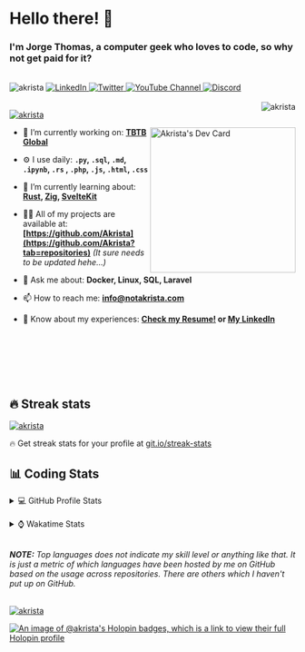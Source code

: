 # Hello there! 👋

### I'm Jorge Thomas, a computer geek who loves to code, so why not get paid for it?

</br>

<div align="left">
<img src="https://komarev.com/ghpvc/?username=akrista&label=Profile%20views&color=0e75b6&style=flat" alt="akrista" />
  <a href="https://www.linkedin.com/in/akrista/">
    <img
      src="https://img.shields.io/static/v1?logo=linkedin&style=flat&color=0072b1&label=LinkedIn&message=%E2%9B%B3"
      alt="LinkedIn"
    />
  </a>
  <a href="https://twitter.com/akristax">
    <img
      src="https://img.shields.io/badge/follow-%40akristax-1DA1F2?logo=twitter&style=flat&label=Twitter&color=0072b1&logoColor=ffffff"
      alt="Twitter"
    />
  </a>
    <a href="https://www.youtube.com/channel/UCXJa_ZGSEtalwFNbsupmjtg">
<img alt="YouTube Channel" src="https://img.shields.io/youtube/channel/subscribers/UCXJa_ZGSEtalwFNbsupmjtg?style=flat&color=0072b1&logoColor=ffffff&logo=youtube&label=Youtube">
  </a>
      <a href="https://discordapp.com/users/Akrista#1410">
<img alt="Discord" src="https://img.shields.io/discord/354241190947717120?style=flat&color=0072b1&logoColor=ffffff&logo=discord&label=Discord">
  </a>
<!--   <a href="https://www.threads.net/@notakrista"> -->
<!--     <img src="https://thread-count.vercel.app/thread-count/notakrista" alt="Akrista's Threads Account"> -->
<!-- </a> -->
  </br>
  </br>
  <a href="https://discordapp.com/users/Akrista#1410">
  <img align="right" src="https://lanyard.cnrad.dev/api/130525871277735937" alt="akrista" />
  </a>

  <p align="left">
  <a href="https://github.com/ryo-ma/github-profile-trophy">
  <img src="https://github-profile-trophy.vercel.app/?username=akrista&theme=gruvbox&no-bg=true&row=2&column=3&no-frame=true" alt="akrista" />
  </a>
  </p>

<!--   <a href="https://github.com/kittinan/spotify-github-profile" target="_blank"> -->
<!-- <img -->
<!--       width="256" -->
<!--       align="right" -->
<!--       src="https://spotify-github-profile.vercel.app/api/view?uid=21ca7hmfvx4lpeb37y7fs2vpq&cover_image=true&theme=default&show_offline=false&background_color=121212&interchange=false" -->
<!--       alt="Akrista's Spotify" -->
<!--     /> -->
<!-- </a> -->

<a href="https://app.daily.dev/akrista"><img src="https://api.daily.dev/devcards/v2/nQnOqdJn5BJngPoIsO4MP.png?type=default&r=hj6" width="256" align="right" alt="Akrista's Dev Card"/></a>

- 🔭 I’m currently working on: **[TBTB Global](https://tbtb.global/)**

- ⚙️ I use daily: **`.py`, `.sql`, `.md`, `.ipynb`, `.rs` , `.php`, `.js`, `.html`, `.css`**

- 🌱 I’m currently learning about: **[Rust](https://github.com/rust-lang/rust), [Zig](https://github.com/ziglang/zig), [SvelteKit](https://kit.svelte.dev/)**

- 👨‍💻 All of my projects are available at: **[https://github.com/Akrista](https://github.com/Akrista?tab=repositories)** _(It sure needs to be updated hehe...)_

- 💬 Ask me about: **Docker, Linux, SQL, Laravel**

- 📫 How to reach me: **info@notakrista.com**

- 📄 Know about my experiences: **[Check my Resume!](https://drive.google.com/file/d/1bDduXngJVVVsnUU1-Z36JSxIotYRIbOf/view?usp=drive_link) or [My LinkedIn](https://linkedin.com/in/akrista/)**

</br>
</br>
</br>
</br>
</br>

## 🔥 Streak stats

<a href="https://github.com/DenverCoder1/github-readme-streak-stats">
<img src="https://github-readme-streak-stats.herokuapp.com/?user=akrista&theme=gruvbox" alt="akrista" />
</a>

<p>🔥 Get streak stats for your profile at <a href="https://git.io/streak-stats">git.io/streak-stats</a></p>

## 📊 Coding Stats

<details>
<summary>💻 GitHub Profile Stats</summary>

</br>

<a href="https://github.com/anuraghazra/github-readme-stats">
<img src="https://github-readme-stats.vercel.app/api?username=akrista&show_icons=true&locale=en&theme=gruvbox" alt="Akrista's Github Stats" />
</a>

<a href="https://github.com/anuraghazra/github-readme-stats">
<img src="https://github-readme-stats.vercel.app/api/top-langs/?username=akrista&show_icons=true&locale=en&theme=gruvbox&layout=compact" alt="Most Used Languages" />
</a>

</details>

</br>

<details>
<summary>⌚ Wakatime Stats</summary>

</br>

<a href="https://github.com/anuraghazra/github-readme-stats">
<img src="https://github-readme-stats.vercel.app/api/wakatime?username=akrista&show_icons=true&locale=en&layout=compact&theme=gruvbox" alt="akrista" />
</a>

</br>

<!--START_SECTION:waka-->
![Code Time](http://img.shields.io/badge/Code%20Time-8%2C418%20hrs%2026%20mins-blue)

![Lines of code](https://img.shields.io/badge/From%20Hello%20World%20I%27ve%20Written-34.0%20million%20lines%20of%20code-blue)

**🐱 My GitHub Data** 

> 📦 497.2 kB Used in GitHub's Storage 
 > 
> 🏆 110 Contributions in the Year 2025
 > 
> 💼 Opted to Hire
 > 
> 📜 108 Public Repositories 
 > 
> 🔑 36 Private Repositories 
 > 
**I'm an Early 🐤** 

```text
🌞 Morning                2086 commits        █████░░░░░░░░░░░░░░░░░░░░   19.71 % 
🌆 Daytime                3871 commits        █████████░░░░░░░░░░░░░░░░   36.58 % 
🌃 Evening                4302 commits        ██████████░░░░░░░░░░░░░░░   40.66 % 
🌙 Night                  322 commits         █░░░░░░░░░░░░░░░░░░░░░░░░   03.04 % 
```
📅 **I'm Most Productive on Monday** 

```text
Monday                   2209 commits        █████░░░░░░░░░░░░░░░░░░░░   20.88 % 
Tuesday                  1589 commits        ████░░░░░░░░░░░░░░░░░░░░░   15.02 % 
Wednesday                1823 commits        ████░░░░░░░░░░░░░░░░░░░░░   17.23 % 
Thursday                 843 commits         ██░░░░░░░░░░░░░░░░░░░░░░░   07.97 % 
Friday                   1360 commits        ███░░░░░░░░░░░░░░░░░░░░░░   12.85 % 
Saturday                 864 commits         ██░░░░░░░░░░░░░░░░░░░░░░░   08.17 % 
Sunday                   1893 commits        ████░░░░░░░░░░░░░░░░░░░░░   17.89 % 
```


📊 **This Week I Spent My Time On** 

```text
🕑︎ Time Zone: America/Caracas

💬 Programming Languages: 
SQL                      27 hrs 18 mins      █████████████░░░░░░░░░░░░   50.32 % 
Other                    8 hrs 54 mins       ████░░░░░░░░░░░░░░░░░░░░░   16.42 % 
PHP                      7 hrs 25 mins       ███░░░░░░░░░░░░░░░░░░░░░░   13.69 % 
JSON                     4 hrs 21 mins       ██░░░░░░░░░░░░░░░░░░░░░░░   08.02 % 
Markdown                 3 hrs               █░░░░░░░░░░░░░░░░░░░░░░░░   05.56 % 

🔥 Editors: 
Cursor                   45 hrs 1 min        █████████████████████░░░░   82.94 % 
Excel                    7 hrs 1 min         ███░░░░░░░░░░░░░░░░░░░░░░   12.93 % 
Neovim                   2 hrs 14 mins       █░░░░░░░░░░░░░░░░░░░░░░░░   04.12 % 

💻 Operating System: 
Windows                  45 hrs 38 mins      █████████████████████░░░░   84.09 % 
Linux                    8 hrs 38 mins       ████░░░░░░░░░░░░░░░░░░░░░   15.91 % 
```

**I Mostly Code in PHP** 

```text
PHP                      12 repos            ████░░░░░░░░░░░░░░░░░░░░░   17.39 % 
TypeScript               3 repos             █░░░░░░░░░░░░░░░░░░░░░░░░   04.35 % 
Astro                    3 repos             █░░░░░░░░░░░░░░░░░░░░░░░░   04.35 % 
Blade                    3 repos             █░░░░░░░░░░░░░░░░░░░░░░░░   04.35 % 
Rust                     3 repos             █░░░░░░░░░░░░░░░░░░░░░░░░   04.35 % 
```




 Last Updated on 19/08/2025 00:34:45 UTC
<!--END_SECTION:waka-->

**These Readme stats are generated using github action [awesome-readme-stats](https://github.com/anmol098/waka-readme-stats)**

</details>

</br>

_**NOTE:** Top languages does not indicate my skill level or anything like that. It is just a metric of which languages have been hosted by me on GitHub based on the usage across repositories. There are others which I haven't put up on GitHub._

</br>

<a href="https://github.com/ashutosh00710/github-readme-activity-graph">
<img src="https://github-readme-activity-graph.vercel.app/graph?username=Akrista&theme=gruvbox" alt="akrista" />
</a>

</br>

[![An image of @akrista's Holopin badges, which is a link to view their full Holopin profile](https://holopin.me/akrista)](https://holopin.io/@akrista)
